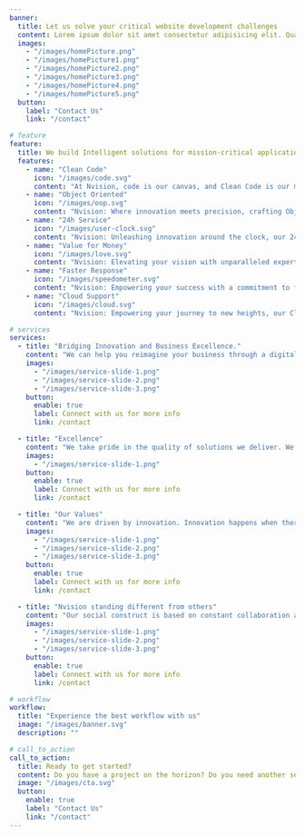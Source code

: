 ```yaml
---
banner:
  title: Let us solve your critical website development challenges
  content: Lorem ipsum dolor sit amet consectetur adipisicing elit. Quam nihil enim maxime corporis cumque <br/> totam aliquid nam sint inventore optio modi neque laborum officiis necessitatibus
  images:
    - "/images/homePicture.png"
    - "/images/homePicture1.png"
    - "/images/homePicture2.png"
    - "/images/homePicture3.png"
    - "/images/homePicture4.png"
    - "/images/homePicture5.png"
  button:
    label: "Contact Us"
    link: "/contact"

# feature
feature:
  title: We build Intelligent solutions for mission-critical applications
  features:
    - name: "Clean Code"
      icon: "/images/code.svg"
      content: "At Nvision, code is our canvas, and Clean Code is our masterpiece, ensuring software elegance and efficiency in every project."
    - name: "Object Oriented"
      icon: "/images/oop.svg"
      content: "Nvision: Where innovation meets precision, crafting Object-Oriented solutions for a seamless digital landscape."
    - name: "24h Service"
      icon: "/images/user-clock.svg"
      content: "Nvision: Unleashing innovation around the clock, our 24/7 service commitment ensures your digital needs never rest."
    - name: "Value for Money"
      icon: "/images/love.svg"
      content: "Nvision: Elevating your vision with unparalleled expertise, we redefine value for money in every solution we deliver."
    - name: "Faster Response"
      icon: "/images/speedometer.svg"
      content: "Nvision: Empowering your success with a commitment to faster response times, ensuring swift and agile solutions for your evolving needs."
    - name: "Cloud Support"
      icon: "/images/cloud.svg"
      content: "Nvision: Empowering your journey to new heights, our Cloud Support is the cornerstone of seamless innovation and reliability."

# services
services:
  - title: "Bridging Innovation and Business Excellence."
    content: "We can help you reimagine your business through a digital lens. Our software engineering heritage combined with our strategic business and innovation consulting, design thinking, and physical-digital capabilities provide real business value to our customers through human-centric innovation."
    images:
      - "/images/service-slide-1.png"
      - "/images/service-slide-2.png"
      - "/images/service-slide-3.png"
    button:
      enable: true
      label: Connect with us for more info
      link: /contact

  - title: "Excellence"
    content: "We take pride in the quality of solutions we deliver. We constantly strive to deliver best solutions in on time, ensuring maximum business value."
    images:
      - "/images/service-slide-1.png"
    button:
      enable: true
      label: Connect with us for more info
      link: /contact

  - title: "Our Values"
    content: "We are driven by innovation. Innovation happens when there is a community of people who stand by each other, and work towards a unified vision. The only way we do this is by building a flat- organization in which we support and empowers each other in our journey."
    images:
      - "/images/service-slide-1.png"
      - "/images/service-slide-2.png"
      - "/images/service-slide-3.png"
    button:
      enable: true
      label: Connect with us for more info
      link: /contact

  - title: "Nvision standing different from others"
    content: "Our social construct is based on constant collaboration and finding new ways to solve problems. Learning is at the crux of our growth process, and we encourage constant learning across domains. We believe in nurturing the spark of curiosity, and we are open to new ideas from everyone in our Nvision community."
    images:
      - "/images/service-slide-1.png"
      - "/images/service-slide-2.png"
      - "/images/service-slide-3.png"
    button:
      enable: true
      label: Connect with us for more info
      link: /contact

# workflow
workflow:
  title: "Experience the best workflow with us"
  image: "/images/banner.svg"
  description: ""

# call_to_action
call_to_action:
  title: Ready to get started?
  content: Do you have a project on the horizon? Do you need another set of hands to help with your backlog?
  image: "/images/cta.svg"
  button:
    enable: true
    label: "Contact Us"
    link: "/contact"
---
```

